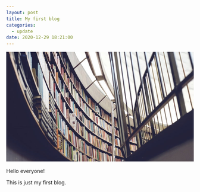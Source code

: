 ```yaml
---
layout: post
title: My first blog
categories:
  - update
date: 2020-12-29 18:21:00
---
```


<img src="/images/fulls/03.jpg" class="fit image">

Hello everyone!

This is just my first blog.

